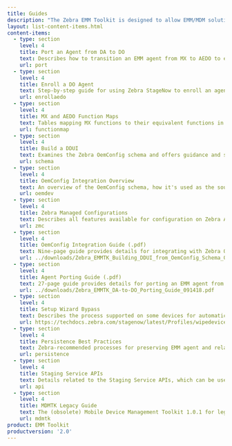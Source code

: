 ```yaml
---
title: Guides
description: "The Zebra EMM Toolkit is designed to allow EMM/MDM solution providers to adapt their products to manage Zebra devices and software. The guides linked below provide all necessary documentation."  
layout: list-content-items.html
content-items:
  - type: section
    level: 4
    title: Port an Agent from DA to DO
    text: Describes how to transition an EMM agent from MX to AEDO to enable management of Zebra Android N devices (and later), on which AEDO is the recommended management strategy. Includes link to detailed instructions. 
    url: port
  - type: section
    level: 4
    title: Enroll a DO Agent
    text: Step-by-step guide for using Zebra StageNow to enroll an agent as a Device Owner on a Zebra device and persist the settings there, ensuring the device returns to manageability following an Enterprise Reset.
    url: enrollaedo
  - type: section
    level: 4
    title: MX and AEDO Function Maps
    text: Tables mapping MX functions to their equivalent functions in AEDO (through Android APIs) or Zebra OemConfig Managed Configurations.
    url: functionmap
  - type: section
    level: 4
    title: Build a DDUI 
    text: Examines the Zebra OemConfig schema and offers guidance and sample tools to create a data-driven user interface for managing Zebra devices.
    url: schema
  - type: section
    level: 4
    title: OemConfig Integration Overview
    text: An overview of the OemConfig schema, how it's used as the source for a data-driven UI. Includes a link to a detailed integration guide (.pdf), with recommendations for encoding Managed Configurations for delivery. 
    url: oemdev
  - type: section
    level: 4
    title: Zebra Managed Configurations
    text: Describes all features available for configuration on Zebra Android devices through Managed Configurations, a generic Android app extension mechanism.  
    url: zmc
  - type: section
    level: 4
    title: OemConfig Integration Guide (.pdf)
    text: Nine-page guide provides details for integrating with Zebra OemConfig, including suggestions for building a DDUI from the Zebra OemConfig app schema.  
    url: ../downloads/Zebra_EMMTK_Building_DDUI_from_OemConfig_Schema_091418.pdf
  - type: section
    level: 4
    title: Agent Porting Guide (.pdf)
    text: 27-page guide provides details for porting an EMM agent from Device Administrator (DA) to Device Owner (DO). Includes step-by-step instructions for agent porting, recommendations for encoding Managed Configurations for delivery, explanations of terminology and deadlines for porting. 
    url: ../downloads/Zebra_EMMTK_DA-to-DO_Porting_Guide_091418.pdf
  - type: section
    level: 4
    title: Setup Wizard Bypass
    text: Describes the process supported on some devices for automatically bypassing the Zebra and Android Setup Wizards following an Enterprise Reset (links to a StageNow guide page).
    url: https://techdocs.zebra.com/stagenow/latest/Profiles/wipedevice/#setupwizardmanualbypass
  - type: section
    level: 4
    title: Persistence Best Practices
    text: Zebra-recommended processes for preserving EMM agent and related files and restoring a device to manageability after an Enterprise Reset, which erases non-persistent software on the device. 
    url: persistence
  - type: section
    level: 4
    title: Staging Service APIs
    text: Details related to the Staging Service APIs, which can be used to produce StageNow barcodes from an EMM console to enroll an AEDO EMM agent using the StageNow device client.
    url: api
  - type: section
    level: 4
    title: MDMTK Legacy Guide
    text: The (obsolete) Mobile Device Management Toolkit 1.0.1 for legacy devices.
    url: mdmtk
product: EMM Toolkit
productversion: '2.0'
---
```

